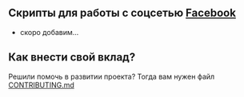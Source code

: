 ## Скрипты для работы с соцсетью [Facebook](https://facebook.com)

* скоро добавим...

## Как внести свой вклад?
Решили помочь в развитии проекта? Тогда вам нужен файл [CONTRIBUTING.md](https://github.com/AiratHalitov/social-scripts/blob/master/CONTRIBUTING.md)
